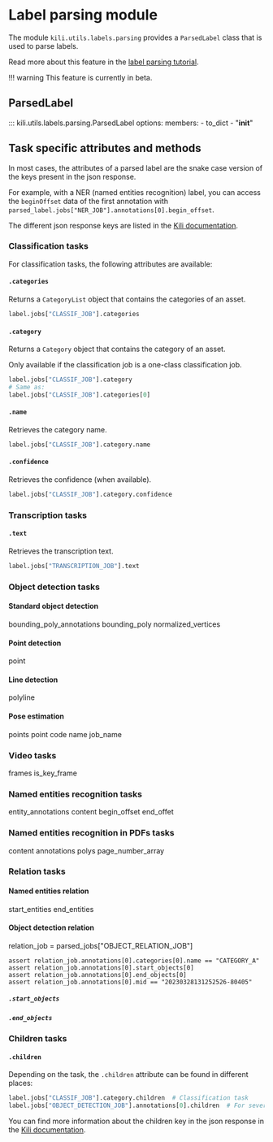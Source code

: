 # Label parsing module

The module `kili.utils.labels.parsing` provides a `ParsedLabel` class that is used to parse labels.

Read more about this feature in the [label parsing tutorial](https://python-sdk-docs.kili-technology.com/latest/sdk/tutorials/label_parsing/).

!!! warning
    This feature is currently in beta.

## ParsedLabel

::: kili.utils.labels.parsing.ParsedLabel
    options:
        members:
            - to_dict
            - "__init__"

## Task specific attributes and methods

In most cases, the attributes of a parsed label are the snake case version of the keys present in the json response.

For example, with a NER (named entities recognition) label, you can access the `beginOffset` data of the first annotation with `parsed_label.jobs["NER_JOB"].annotations[0].begin_offset`.

The different json response keys are listed in the [Kili documentation](https://docs.kili-technology.com/reference/export-classification).

### Classification tasks

For classification tasks, the following attributes are available:

#### `.categories`

Returns a `CategoryList` object that contains the categories of an asset.

```python
label.jobs["CLASSIF_JOB"].categories
```

#### `.category`

Returns a `Category` object that contains the category of an asset.

Only available if the classification job is a one-class classification job.

```python
label.jobs["CLASSIF_JOB"].category
# Same as:
label.jobs["CLASSIF_JOB"].categories[0]
```

#### `.name`

Retrieves the category name.

```python
label.jobs["CLASSIF_JOB"].category.name
```

#### `.confidence`

Retrieves the confidence (when available).

```python
label.jobs["CLASSIF_JOB"].category.confidence
```

### Transcription tasks

#### `.text`

Retrieves the transcription text.

```python
label.jobs["TRANSCRIPTION_JOB"].text
```

### Object detection tasks

#### Standard object detection

bounding_poly_annotations
bounding_poly
normalized_vertices

#### Point detection

point

#### Line detection

polyline

#### Pose estimation

points
point
code
name
job_name

### Video tasks

frames
is_key_frame

### Named entities recognition tasks

entity_annotations
content
begin_offset
end_offet

### Named entities recognition in PDFs tasks

content
annotations
polys
page_number_array

### Relation tasks

#### Named entities relation

start_entities
end_entities

#### Object detection relation

relation_job = parsed_jobs["OBJECT_RELATION_JOB"]

    assert relation_job.annotations[0].categories[0].name == "CATEGORY_A"
    assert relation_job.annotations[0].start_objects[0]
    assert relation_job.annotations[0].end_objects[0]
    assert relation_job.annotations[0].mid == "20230328131252526-80405"

##### `.start_objects`

##### `.end_objects`

### Children tasks

#### `.children`

Depending on the task, the `.children` attribute can be found in different places:

```python
label.jobs["CLASSIF_JOB"].category.children  # Classification task
label.jobs["OBJECT_DETECTION_JOB"].annotations[0].children  # For several kinds of tasks: object detection, NER, pose estimation, etc.
```

You can find more information about the children key in the json response in the [Kili documentation](https://docs.kili-technology.com/reference/export-classification).
